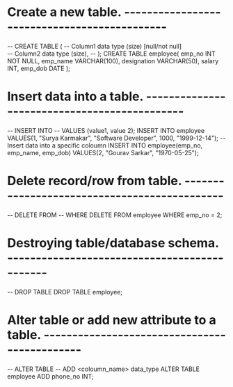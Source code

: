 # Create a new table. ---------------------------------------------
-- CREATE TABLE <tablename>( 
-- Column1 data type (size) [null/not null]  
-- Column2 data type (size),
-- );
CREATE TABLE employee(
emp_no INT NOT NULL,
emp_name VARCHAR(100),
designation VARCHAR(50),
salary INT,
emp_dob DATE
);

# Insert data into a table. ---------------------------------------------
-- INSERT INTO <tablename>
-- VALUES (value1, value 2);
INSERT INTO employee
VALUES(1, "Surya Karmakar", "Software Developer", 1000, "1999-12-14");
-- Insert data into a specific coloumn
INSERT INTO employee(emp_no, emp_name, emp_dob)
VALUES(2, "Gourav Sarkar", "1970-05-25");

# Delete record/row from table. ---------------------------------------------
-- DELETE FROM <tablename> 
-- WHERE <condition> 
DELETE FROM employee 
WHERE emp_no = 2;

# Destroying table/database schema. ---------------------------------------------
-- DROP TABLE <Table Name>
DROP TABLE employee;

# Alter table or add new attribute to a table. ---------------------------------------------
-- ALTER TABLE <tablename>
-- ADD <coloumn_name> data_type
ALTER TABLE employee
ADD phone_no INT;
